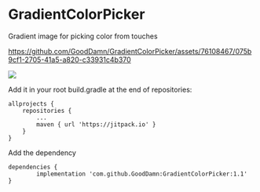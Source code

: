 # GradientColorPicker
Gradient image for picking color from touches

https://github.com/GoodDamn/GradientColorPicker/assets/76108467/075b9cf1-2705-41a5-a820-c33931c4b370

[![](https://jitpack.io/v/GoodDamn/GradientColorPicker.svg)](https://jitpack.io/#GoodDamn/GradientColorPicker)

Add it in your root build.gradle at the end of repositories:

	allprojects {
		repositories {
			...
			maven { url 'https://jitpack.io' }
		}
	}
 
Add the dependency

	dependencies {
	        implementation 'com.github.GoodDamn:GradientColorPicker:1.1'
	}

